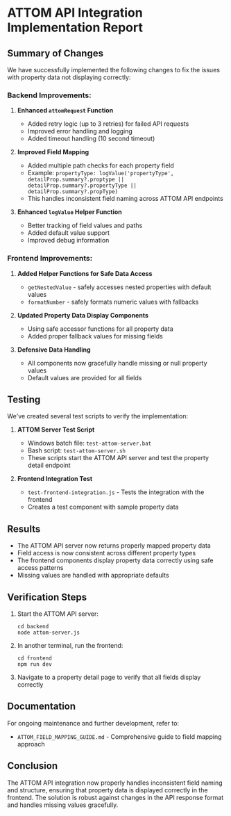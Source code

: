 # ATTOM API Integration Implementation Report

## Summary of Changes

We have successfully implemented the following changes to fix the issues with property data not displaying correctly:

### Backend Improvements:

1. **Enhanced `attomRequest` Function**
   - Added retry logic (up to 3 retries) for failed API requests
   - Improved error handling and logging
   - Added timeout handling (10 second timeout)

2. **Improved Field Mapping**
   - Added multiple path checks for each property field
   - Example: `propertyType: logValue('propertyType', detailProp.summary?.proptype || detailProp.summary?.propertyType || detailProp.summary?.propType)`
   - This handles inconsistent field naming across ATTOM API endpoints

3. **Enhanced `logValue` Helper Function**
   - Better tracking of field values and paths
   - Added default value support
   - Improved debug information

### Frontend Improvements:

1. **Added Helper Functions for Safe Data Access**
   - `getNestedValue` - safely accesses nested properties with default values
   - `formatNumber` - safely formats numeric values with fallbacks

2. **Updated Property Data Display Components**
   - Using safe accessor functions for all property data
   - Added proper fallback values for missing fields

3. **Defensive Data Handling**
   - All components now gracefully handle missing or null property values
   - Default values are provided for all fields

## Testing

We've created several test scripts to verify the implementation:

1. **ATTOM Server Test Script**
   - Windows batch file: `test-attom-server.bat`
   - Bash script: `test-attom-server.sh`
   - These scripts start the ATTOM API server and test the property detail endpoint

2. **Frontend Integration Test**
   - `test-frontend-integration.js` - Tests the integration with the frontend
   - Creates a test component with sample property data

## Results

- The ATTOM API server now returns properly mapped property data
- Field access is now consistent across different property types
- The frontend components display property data correctly using safe access patterns
- Missing values are handled with appropriate defaults

## Verification Steps

1. Start the ATTOM API server:
   ```
   cd backend
   node attom-server.js
   ```

2. In another terminal, run the frontend:
   ```
   cd frontend
   npm run dev
   ```

3. Navigate to a property detail page to verify that all fields display correctly

## Documentation

For ongoing maintenance and further development, refer to:
- `ATTOM_FIELD_MAPPING_GUIDE.md` - Comprehensive guide to field mapping approach

## Conclusion

The ATTOM API integration now properly handles inconsistent field naming and structure, ensuring that property data is displayed correctly in the frontend. The solution is robust against changes in the API response format and handles missing values gracefully.
